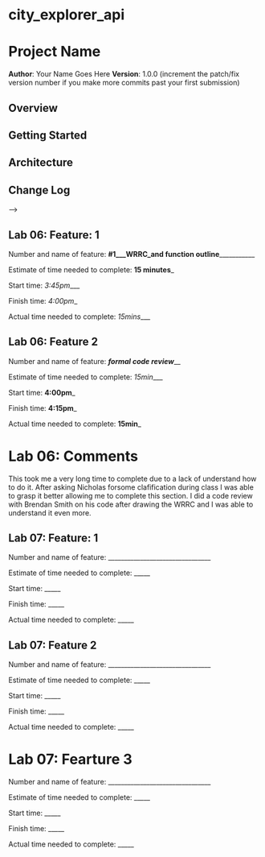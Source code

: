 # city_explorer_api

# Project Name

**Author**: Your Name Goes Here
**Version**: 1.0.0 (increment the patch/fix version number if you make more commits past your first submission)

## Overview
<!-- Provide a high level overview of what this application is and why you are building it, beyond the fact that it's an assignment for this class. (i.e. What's your problem domain?) -->

## Getting Started
<!-- What are the steps that a user must take in order to build this app on their own machine and get it running? -->

## Architecture
<!-- Provide a detailed description of the application design. What technologies (languages, libraries, etc) you're using, and any other relevant design information. -->

## Change Log
<!-- Use this area to document the iterative changes made to your application as each feature is successfully implemented. Use time stamps. Here's an examples:

01-01-2001 4:59pm - Application now has a fully-functional express server, with a GET route for the location resource.

## Credits and Collaborations
<!-- Give credit (and a link) to other people or resources that helped you build this application. -->
-->

## Lab 06: Feature: 1

Number and name of feature: __#1___WRRC_and function outline_____________

Estimate of time needed to complete: __15 minutes___

Start time: _3:45pm____

Finish time: _4:00pm__

Actual time needed to complete: _15mins____


## Lab 06: Feature 2

Number and name of feature: ___formal code review_____

Estimate of time needed to complete: _15min____

Start time: __4:00pm___

Finish time: __4:15pm___

Actual time needed to complete: __15min___

# Lab 06: Comments

This took me a very long time to complete due to a lack of understand how to do it. After asking Nicholas forsome clafification during class I was able to grasp it better allowing me to complete this section. I did a code review with Brendan Smith on his code after drawing the WRRC and I was able to understand it even more.


## Lab 07: Feature: 1

Number and name of feature: ________________________________

Estimate of time needed to complete: _____

Start time: _____

Finish time: _____

Actual time needed to complete: _____


## Lab 07: Feature 2

Number and name of feature: ________________________________

Estimate of time needed to complete: _____

Start time: _____

Finish time: _____

Actual time needed to complete: _____

# Lab 07: Fearture 3

Number and name of feature: ________________________________

Estimate of time needed to complete: _____

Start time: _____

Finish time: _____

Actual time needed to complete: _____